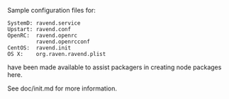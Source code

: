 Sample configuration files for:
```
SystemD: ravend.service
Upstart: ravend.conf
OpenRC:  ravend.openrc
         ravend.openrcconf
CentOS:  ravend.init
OS X:    org.raven.ravend.plist
```
have been made available to assist packagers in creating node packages here.

See doc/init.md for more information.
